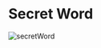 # Secret Word

![secretWord](https://github.com/letticiamoura/secretWord/assets/101461923/45db883b-f0b5-42af-94d0-8aff42b339fa)
